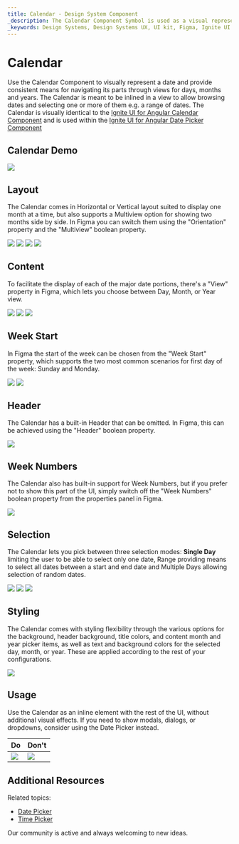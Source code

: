 ```yaml
---
title: Calendar - Design System Component
_description: The Calendar Component Symbol is used as a visual representation of a date providing the necessary mechanisms to navigate day, month and year part of it.
_keywords: Design Systems, Design Systems UX, UI kit, Figma, Ignite UI for Angular, Figma to Angular, Figma to Angular, Angular, Angular Design System, Export code from Figma, Design Kits for Angular, Figma HTML, Figma to HTML, Figma UI kits, Figma, Figma to Angular, Export code from Figma, Figma HTML, Figma to HTML, Figma UI kits
---
```


# Calendar

Use the Calendar Component to visually represent a date and provide consistent means for navigating its parts through views for days, months and years. The Calendar is meant to be inlined in a view to allow browsing dates and selecting one or more of them e.g. a range of dates. The Calendar is visually identical to the [Ignite UI for Angular Calendar Component](https://www.infragistics.com/products/ignite-ui-angular/angular/components/calendar.html) and is used within the [Ignite UI for Angular Date Picker Component](https://www.infragistics.com/products/ignite-ui-angular/angular/components/date_picker.html)

## Calendar Demo

<img class="responsive-img" src="../images/calendar_demo.png" srcset="../images/calendar_demo@2x.png 2x" />

## Layout

The Calendar comes in Horizontal or Vertical layout suited to display one month at a time, but also supports a Multiview option for showing two months side by side. In Figma you can switch them using the "Orientation" property and the "Multiview" boolean property.

<img class="responsive-img" src="../images/calendar_horizontal.png" srcset="../images/calendar_horizontal@2x.png 2x" />
<img class="responsive-img" src="../images/calendar_vertical.png" srcset="../images/calendar_vertical@2x.png 2x" />
<img class="responsive-img" src="../images/calendar_multi_horiz.png" srcset="../images/calendar_multi_horiz@2x.png 2x" />
<img class="responsive-img" src="../images/calendar_multi_vert.png" srcset="../images/calendar_multi_vert@2x.png 2x" />

## Content

To facilitate the display of each of the major date portions, there's a "View" property in Figma, which lets you choose between Day, Month, or Year view.

<img class="responsive-img" src="../images/calendar_vertical.png" srcset="../images/calendar_vertical@2x.png 2x" />
<img class="responsive-img" src="../images/calendar_months.png" srcset="../images/calendar_months@2x.png 2x" />
<img class="responsive-img" src="../images/calendar_years.png" srcset="../images/calendar_years@2x.png 2x" />

## Week Start

In Figma the start of the week can be chosen from the "Week Start" property, which supports the two most common scenarios for first day of the week: Sunday and Monday.

<img class="responsive-img" src="../images/calendar_sun.png" srcset="../images/calendar_sun@2x.png 2x" />
<img class="responsive-img" src="../images/calendar_vertical.png" srcset="../images/calendar_vertical@2x.png 2x" />

## Header

The Calendar has a built-in Header that can be omitted. In Figma, this can be achieved using the "Header" boolean property.

<img class="responsive-img" src="../images/calendar_base.png" srcset="../images/calendar_base@2x.png 2x" />

## Week Numbers

The Calendar also has built-in support for Week Numbers, but if you prefer not to show this part of the UI, simply switch off the "Week Numbers" boolean property from the properties panel in Figma.

<img class="responsive-img" src="../images/calendar_weeknum.png" srcset="../images/calendar_weeknum@2x.png 2x" />

## Selection

The Calendar lets you pick between three selection modes: **Single Day** limiting the user to be able to select only one date, Range providing means to select all dates between a start and end date and Multiple Days allowing selection of random dates.

<img class="responsive-img" src="../images/calendar_horizontal.png" srcset="../images/calendar_horizontal@2x.png 2x" />
<img class="responsive-img" src="../images/calendar_range.png" srcset="../images/calendar_range@2x.png 2x" />
<img class="responsive-img" src="../images/calendar_selection.png" srcset="../images/calendar_selection@2x.png 2x" />

## Styling

The Calendar comes with styling flexibility through the various options for the background, header background, title colors, and content month and year picker items, as well as text and background colors for the selected day, month, or year. These are applied according to the rest of your configurations.

<img class="responsive-img" src="../images/calendar_styling.png" srcset="../images/calendar_styling@2x.png 2x" />

## Usage

Use the Calendar as an inline element with the rest of the UI, without additional visual effects. If you need to show modals, dialogs, or dropdowns, consider using the Date Picker instead.

| Do                                                                                 | Don't                                                                                  |
| ---------------------------------------------------------------------------------- | -------------------------------------------------------------------------------------- |
| <img class="responsive-img" src="../images/calendar_do1.png" srcset="../images/calendar_do1@2x.png 2x" /> | <img class="responsive-img" src="../images/calendar_dont1.png" srcset="../images/calendar_dont1@2x.png 2x" /> |

## Additional Resources

Related topics:

- [Date Picker](date-picker.md)
- [Time Picker](time-picker.md)
  <div class="divider--half"></div>

Our community is active and always welcoming to new ideas.

